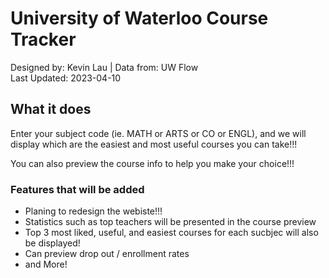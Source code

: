 # University of Waterloo Course Tracker


Designed by: Kevin Lau | Data from: UW Flow<br>
Last Updated: 2023-04-10<br>

## What it does
Enter your subject code (ie. MATH or ARTS or CO or ENGL), and we will display which are the easiest and most useful courses you can take!!! <br>

You can also preview the course info to help you make your choice!!!

### Features that will be added
* Planing to redesign the webiste!!!
* Statistics such as top teachers will be presented in the course preview
* Top 3 most liked, useful, and easiest courses for each sucbjec will also be displayed!
* Can preview drop out / enrollment rates
* and More!


